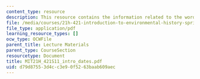 ```yaml
---
content_type: resource
description: This resource contains the information related to the words and dates.
file: /media/courses/21h-421-introduction-to-environmental-history-spring-2011/d79d87553d4cc3e90f5263baab609aec_MIT21H_421S11_intro_dates.pdf
file_type: application/pdf
learning_resource_types: []
ocw_type: OCWFile
parent_title: Lecture Materials
parent_type: CourseSection
resourcetype: Document
title: MIT21H_421S11_intro_dates.pdf
uid: d79d8755-3d4c-c3e9-0f52-63baab609aec
---
```

